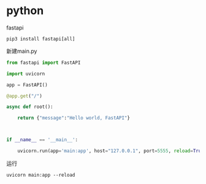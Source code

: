 
# python

fastapi

`pip3 install fastapi[all]`



新建main.py

```python
from fastapi import FastAPI

import uvicorn

app = FastAPI()

@app.get("/")

async def root():

    return {"message":"Hello world, FastAPI"}



if __name__ == '__main__':

    uvicorn.run(app='main:app', host="127.0.0.1", port=5555, reload=True, workers=100)

```

运行

`uvicorn main:app --reload`